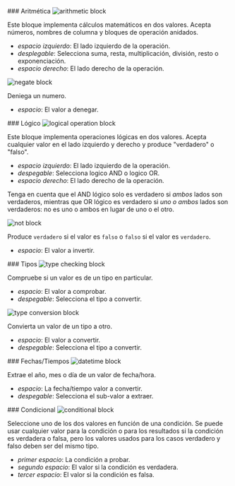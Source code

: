 <div id="arithmetic" markdown="1">
### Aritmética

<img class="block" src="{{ 'es/op/arithmetic.svg' | relative_url }}" alt="arithmetic block"/>

Este bloque implementa cálculos matemáticos en dos valores.
Acepta números, nombres de columna y bloques de operación anidados.

- *espacio izquierdo*: El lado izquierdo de la operación.
- *desplegable*: Selecciona suma, resta, multiplicación, división, resto o exponenciación.
- *espacio derecho*: El lado derecho de la operación.

<img class="block" src="{{ 'es/op/negate.svg' | relative_url }}" alt="negate block"/>

Deniega un numero.

- *espacio*: El valor a denegar.
</div>

<div id="logical" markdown="1">
### Lógico

<img class="block" src="{{ 'es/op/logical_op.svg' | relative_url }}" alt="logical operation block"/>

Este bloque implementa operaciones lógicas en dos valores.
Acepta cualquier valor en el lado izquierdo y derecho
y produce "verdadero" o "falso".

- *espacio izquierdo*: El lado izquierdo de la operación.
- *despegable*: Selecciona logico AND o logico OR.
- *espacio derecho*: El lado derecho de la operación.

Tenga en cuenta que el AND lógico solo es verdadero si *ambos* lados son verdaderos, mientras que OR lógico es verdadero si *uno o ambos* lados son verdaderos: no es uno o ambos en lugar de uno o el otro.

<img class="block" src="{{ 'es/op/not.svg' | relative_url }}" alt="not block"/>

Produce `verdadero` si el valor es `falso` o `falso` si el valor es `verdadero`.

- *espacio*: El valor a invertir.
</div>

<div id="type" markdown="1">
### Tipos

<img class="block" src="{{ 'es/op/type_check.svg' | relative_url }}" alt="type checking block"/>

Compruebe si un valor es de un tipo en particular.

- *espacio*: El valor a comprobar.
- *despegable*: Selecciona el tipo a convertir.

<img class="block" src="{{ 'es/op/type_convert.svg' | relative_url }}" alt="type conversion block"/>

Convierta un valor de un tipo a otro.

- *espacio*: El valor a convertir.
- *despegable*: Selecciona el tipo a convertir.
</div>

<div id="datetime" markdown="1">
### Fechas/Tiempos

<img class="block" src="{{ 'es/op/datetime_op.svg' | relative_url }}" alt="datetime block"/>

Extrae el año, mes o día de un valor de fecha/hora.

- *espacio*: La fecha/tiempo valor a convertir.
- *despegable*: Selecciona el sub-valor a extraer.
</div>

<div id="conditional" markdown="1">
### Condicional

<img class="block" src="{{ 'es/op/conditional.svg' | relative_url }}" alt="conditional block"/>

Seleccione uno de los dos valores en función de una condición.
Se puede usar cualquier valor para la condición o para los resultados si la condición es verdadera o falsa,
pero los valores usados para los casos verdadero y falso deben ser del mismo tipo.

- *primer espacio*: La condición a probar.
- *segundo espacio*: El valor si la condición es verdadera.
- *tercer espacio*: El valor si la condición es falsa.
</div>

